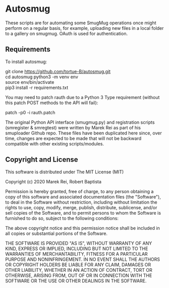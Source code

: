 Autosmug
========


These scripts are for automating some SmugMug operations once might perform on a regular basis, for example, uploading new files in a local folder to a gallery on smugmug. OAuth is used for authentication.


Requirements
------------

To install autosmug:

  git clone https://github.com/tortue-B/autosmug.git  
	cd autosmug
	python3 -m venv env  
	source env/bin/activate  
  pip3 install -r requirements.txt

You may need to patch rauth due to a Python 3 Type requirement (without this patch POST methods to the API will fail):

  patch -p0 -i rauth.patch


The original Python API interface (smugmug.py) and registration scripts (smregister & smregtest) were written by Marek Rei as part of his smuploader Github repo. These files have been duplicated here since, over time, changes are expected to be made that will not be backward compatible with other existing scripts/modules.


Copyright and License
---------------------

This software is distributed under The MIT License (MIT)

Copyright (c) 2020 Marek Rei, Robert Baptista

Permission is hereby granted, free of charge, to any person obtaining a copy
of this software and associated documentation files (the "Software"), to deal
in the Software without restriction, including without limitation the rights
to use, copy, modify, merge, publish, distribute, sublicense, and/or sell
copies of the Software, and to permit persons to whom the Software is
furnished to do so, subject to the following conditions:

The above copyright notice and this permission notice shall be included in all
copies or substantial portions of the Software.

THE SOFTWARE IS PROVIDED "AS IS", WITHOUT WARRANTY OF ANY KIND, EXPRESS OR
IMPLIED, INCLUDING BUT NOT LIMITED TO THE WARRANTIES OF MERCHANTABILITY,
FITNESS FOR A PARTICULAR PURPOSE AND NONINFRINGEMENT. IN NO EVENT SHALL THE
AUTHORS OR COPYRIGHT HOLDERS BE LIABLE FOR ANY CLAIM, DAMAGES OR OTHER
LIABILITY, WHETHER IN AN ACTION OF CONTRACT, TORT OR OTHERWISE, ARISING FROM,
OUT OF OR IN CONNECTION WITH THE SOFTWARE OR THE USE OR OTHER DEALINGS IN THE
SOFTWARE.
